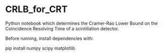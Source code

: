 # CRLB_for_CRT
Python notebook which determines the Cramer-Rao Lower Bound on the Coincidence Resolving Time of a scintillation detector.

Before running, install dependencies with:

pip install numpy scipy matplotlib
